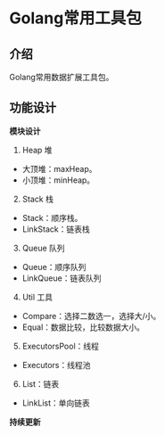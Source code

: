 # Golang常用工具包

## 介绍
Golang常用数据扩展工具包。

## 功能设计

**模块设计**
1. Heap 堆
- 大顶堆：maxHeap。
- 小顶堆：minHeap。
2. Stack 栈
- Stack：顺序栈。
- LinkStack：链表栈
3. Queue 队列
- Queue：顺序队列
- LinkQueue：链表队列
4. Util 工具
- Compare：选择二数选一，选择大/小。
- Equal：数据比较，比较数据大小。
5. ExecutorsPool：线程
- Executors：线程池
6. List：链表
- LinkList：单向链表

**持续更新**

